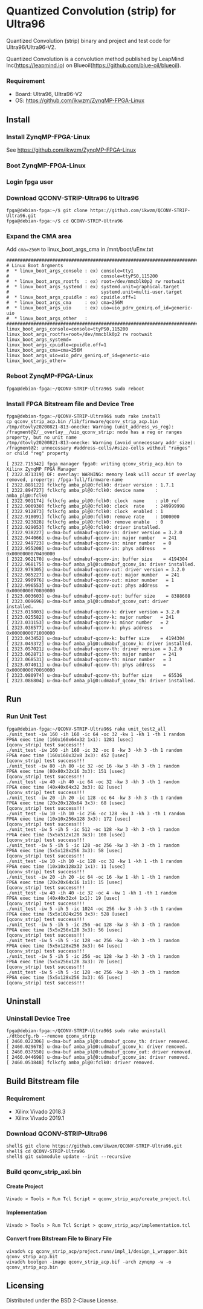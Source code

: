 Quantized Convolution (strip) for Ultra96
=========================================

Quantized Convolution (strip) binary and project and test code for Ultra96/Ultra96-V2.

Quantized Convolution is a convolution method published by LeapMind Inc(https://leapmind.io) on Blueoil(https://github.com/blue-oil/blueoil).

### Requirement

* Board: Ultra96, Ultra96-V2
* OS: https://github.com/ikwzm/ZynqMP-FPGA-Linux

## Install

### Install ZynqMP-FPGA-Linux

See https://github.com/ikwzm/ZynqMP-FPGA-Linux

### Boot ZynqMP-FPGA-Linux

### Login fpga user

### Download QCONV-STRIP-Ultra96 to Ultra96

```console
fpga@debian-fpga:~/$ git clone https://github.com/ikwzm/QCONV-STRIP-Ultra96.git
fpga@debian-fpga:~/$ cd QCONV-STRIP-Ultra96
```

### Expand the CMA area

Add ```cma=256M``` to linux_boot_args_cma in /mnt/boot/uEnv.txt

```
########################################################################
# Linux Boot Argments
#  * linux_boot_args_console : ex) console=tty1
#                                  console=ttyPS0,115200
#  * linux_boot_args_rootfs  : ex) root=/dev/mmcblk0p2 rw rootwait
#  * linux_boot_args_systemd : ex) systemd.unit=graphical.target
#                                  systemd.unit=multi-user.target
#  * linux_boot_args_cpuidle : ex) cpuidle.off=1
#  * linux_boot_args_cma     : ex) cma=256M
#  * linux_boot_args_uio     : ex) uio=uio_pdrv_genirq.of_id=generic-uio
#  * linux_boot_args_other   :
########################################################################
linux_boot_args_console=console=ttyPS0,115200
linux_boot_args_rootfs=root=/dev/mmcblk0p2 rw rootwait
linux_boot_args_systemd=
linux_boot_args_cpuidle=cpuidle.off=1
linux_boot_args_cma=cma=256M
linux_boot_args_uio=uio_pdrv_genirq.of_id=generic-uio
linux_boot_args_other=
```

### Reboot ZynqMP-FPGA-Linux

```console
fpga@debian-fpga:~/QCONV-STRIP-Ultra96$ sudo reboot
```

### Install FPGA Bitstream file and Device Tree

```console
fpga@debian-fpga:~/QCONV-STRIP-Ultra96$ sudo rake install
cp qconv_strip_acp.bin /lib/firmware/qconv_strip_acp.bin
/tmp/dtovly20200821-813-onecke: Warning (unit_address_vs_reg): /fragment@2/__overlay__/uio_qconv_strip: node has a reg or ranges property, but no unit name
/tmp/dtovly20200821-813-onecke: Warning (avoid_unnecessary_addr_size): /fragment@2: unnecessary #address-cells/#size-cells without "ranges" or child "reg" property

[ 2322.715342] fpga_manager fpga0: writing qconv_strip_acp.bin to Xilinx ZynqMP FPGA Manager
[ 2322.871319] OF: overlay: WARNING: memory leak will occur if overlay removed, property: /fpga-full/firmware-name
[ 2322.889122] fclkcfg amba_pl@0:fclk0: driver version : 1.7.1
[ 2322.894727] fclkcfg amba_pl@0:fclk0: device name    : amba_pl@0:fclk0
[ 2322.901174] fclkcfg amba_pl@0:fclk0: clock  name    : pl0_ref
[ 2322.906930] fclkcfg amba_pl@0:fclk0: clock  rate    : 249999998
[ 2322.912873] fclkcfg amba_pl@0:fclk0: clock  enabled : 1
[ 2322.918091] fclkcfg amba_pl@0:fclk0: remove rate    : 1000000
[ 2322.923828] fclkcfg amba_pl@0:fclk0: remove enable  : 0
[ 2322.929053] fclkcfg amba_pl@0:fclk0: driver installed.
[ 2322.938227] u-dma-buf udmabuf-qconv-in: driver version = 3.2.0
[ 2322.944066] u-dma-buf udmabuf-qconv-in: major number   = 241
[ 2322.949723] u-dma-buf udmabuf-qconv-in: minor number   = 0
[ 2322.955208] u-dma-buf udmabuf-qconv-in: phys address   = 0x0000000070400000
[ 2322.962170] u-dma-buf udmabuf-qconv-in: buffer size    = 4194304
[ 2322.968175] u-dma-buf amba_pl@0:udmabuf_qconv_in: driver installed.
[ 2322.979305] u-dma-buf udmabuf-qconv-out: driver version = 3.2.0
[ 2322.985227] u-dma-buf udmabuf-qconv-out: major number   = 241
[ 2322.990976] u-dma-buf udmabuf-qconv-out: minor number   = 1
[ 2322.996553] u-dma-buf udmabuf-qconv-out: phys address   = 0x0000000070800000
[ 2323.003603] u-dma-buf udmabuf-qconv-out: buffer size    = 8388608
[ 2323.009696] u-dma-buf amba_pl@0:udmabuf_qconv_out: driver installed.
[ 2323.019803] u-dma-buf udmabuf-qconv-k: driver version = 3.2.0
[ 2323.025582] u-dma-buf udmabuf-qconv-k: major number   = 241
[ 2323.031153] u-dma-buf udmabuf-qconv-k: minor number   = 2
[ 2323.036577] u-dma-buf udmabuf-qconv-k: phys address   = 0x0000000071000000
[ 2323.043452] u-dma-buf udmabuf-qconv-k: buffer size    = 4194304
[ 2323.049372] u-dma-buf amba_pl@0:udmabuf_qconv_k: driver installed.
[ 2323.057021] u-dma-buf udmabuf-qconv-th: driver version = 3.2.0
[ 2323.062871] u-dma-buf udmabuf-qconv-th: major number   = 241
[ 2323.068531] u-dma-buf udmabuf-qconv-th: minor number   = 3
[ 2323.074011] u-dma-buf udmabuf-qconv-th: phys address   = 0x0000000070060000
[ 2323.080974] u-dma-buf udmabuf-qconv-th: buffer size    = 65536
[ 2323.086804] u-dma-buf amba_pl@0:udmabuf_qconv_th: driver installed.
```

## Run 

### Run Unit Test

```console
fpga@debian-fpga:~/QCONV-STRIP-Ultra96$ rake unit_test2_all
./unit_test -iw 160 -ih 160 -ic 64 -oc 32 -kw 1 -kh 1 -th 1 random
FPGA exec time (160x160x64x32 1x1): 1281 [usec]
[qconv_strip] test success!!!
./unit_test -iw 160 -ih 160 -ic 32 -oc 8 -kw 3 -kh 3 -th 1 random
FPGA exec time (160x160x32x8 3x3): 452 [usec]
[qconv_strip] test success!!!
./unit_test -iw 80 -ih 80 -ic 32 -oc 16 -kw 3 -kh 3 -th 1 random
FPGA exec time (80x80x32x16 3x3): 151 [usec]
[qconv_strip] test success!!!
./unit_test -iw 40 -ih 40 -ic 64 -oc 32 -kw 3 -kh 3 -th 1 random
FPGA exec time (40x40x64x32 3x3): 82 [usec]
[qconv_strip] test success!!!
./unit_test -iw 20 -ih 20 -ic 128 -oc 64 -kw 3 -kh 3 -th 1 random
FPGA exec time (20x20x128x64 3x3): 68 [usec]
[qconv_strip] test success!!!
./unit_test -iw 10 -ih 10 -ic 256 -oc 128 -kw 3 -kh 3 -th 1 random
FPGA exec time (10x10x256x128 3x3): 172 [usec]
[qconv_strip] test success!!!
./unit_test -iw 5 -ih 5 -ic 512 -oc 128 -kw 3 -kh 3 -th 1 random
FPGA exec time (5x5x512x128 3x3): 108 [usec]
[qconv_strip] test success!!!
./unit_test -iw 5 -ih 5 -ic 128 -oc 256 -kw 3 -kh 3 -th 1 random
FPGA exec time (5x5x128x256 3x3): 58 [usec]
[qconv_strip] test success!!!
./unit_test -iw 10 -ih 10 -ic 128 -oc 32 -kw 1 -kh 1 -th 1 random
FPGA exec time (10x10x128x32 1x1): 11 [usec]
[qconv_strip] test success!!!
./unit_test -iw 20 -ih 20 -ic 64 -oc 16 -kw 1 -kh 1 -th 1 random
FPGA exec time (20x20x64x16 1x1): 15 [usec]
[qconv_strip] test success!!!
./unit_test -iw 40 -ih 40 -ic 32 -oc 4 -kw 1 -kh 1 -th 1 random
FPGA exec time (40x40x32x4 1x1): 19 [usec]
[qconv_strip] test success!!!
./unit_test -iw 5 -ih 5 -ic 1024 -oc 256 -kw 3 -kh 3 -th 1 random
FPGA exec time (5x5x1024x256 3x3): 528 [usec]
[qconv_strip] test success!!!
./unit_test -iw 5 -ih 5 -ic 256 -oc 128 -kw 3 -kh 3 -th 1 random
FPGA exec time (5x5x256x128 3x3): 56 [usec]
[qconv_strip] test success!!!
./unit_test -iw 5 -ih 5 -ic 128 -oc 256 -kw 3 -kh 3 -th 1 random
FPGA exec time (5x5x128x256 3x3): 64 [usec]
[qconv_strip] test success!!!
./unit_test -iw 5 -ih 5 -ic 256 -oc 128 -kw 3 -kh 3 -th 1 random
FPGA exec time (5x5x256x128 3x3): 70 [usec]
[qconv_strip] test success!!!
./unit_test -iw 5 -ih 5 -ic 128 -oc 256 -kw 3 -kh 3 -th 1 random
FPGA exec time (5x5x128x256 3x3): 65 [usec]
[qconv_strip] test success!!!
```

## Uninstall

### Uninstall Device Tree

```console
fpga@debian-fpga:~/QCONV-STRIP-Ultra96$ sudo rake uninstall
./dtbocfg.rb --remove qconv_strip
[ 2460.022306] u-dma-buf amba_pl@0:udmabuf_qconv_th: driver removed.
[ 2460.029678] u-dma-buf amba_pl@0:udmabuf_qconv_k: driver removed.
[ 2460.037550] u-dma-buf amba_pl@0:udmabuf_qconv_out: driver removed.
[ 2460.044698] u-dma-buf amba_pl@0:udmabuf_qconv_in: driver removed.
[ 2460.051848] fclkcfg amba_pl@0:fclk0: driver removed.
```

## Build Bitstream file

### Requirement

* Xilinx Vivado 2018.3
* Xilinx Vivado 2019.1

### Download QCONV-STRIP-Ultra96

```console
shell$ git clone https://github.com/ikwzm/QCONV-STRIP-Ultra96.git
shell$ cd QCONV-STRIP-Ultra96
shell$ git submodule update --init --recursive
```

### Build qconv_strip_axi.bin

#### Create Project

```
Vivado > Tools > Run Tcl Script > qconv_strip_acp/create_project.tcl
```

#### Implementation

```
Vivado > Tools > Run Tcl Script > qconv_strip_acp/implementation.tcl
```

#### Convert from Bitstream File to Binary File

```console
vivado% cp qconv_strip_acp/project.runs/impl_1/design_1_wrapper.bit qconv_strip_acp.bit
vivado% bootgen -image qconv_strip_acp.bif -arch zynqmp -w -o qconv_strip_acp.bin
```

## Licensing

Distributed under the BSD 2-Clause License.

